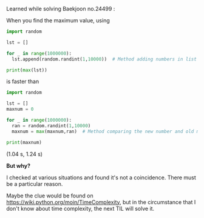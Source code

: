Learned while solving Baekjoon no.24499 :


When you find the maximum value, using

~~~Python
import random

lst = []

for _ in range(1000000):
  lst.append(random.randint(1,10000))  # Method adding numbers in list and print max number at once

print(max(lst))
~~~

is faster than

~~~Python
import random

lst = []
maxnum = 0

for _ in range(1000000):
  ran = random.randint(1,10000)
  maxnum = max(maxnum,ran)  # Method comparing the new number and old max number every time

print(maxnum)
~~~

(1.04 s, 1.24 s)

**But why?**

I checked at various situations and found it's not a coincidence. There must be a particular reason.

Maybe the clue would be found on https://wiki.python.org/moin/TimeComplexity, but in the circumstance that I don't know about time complexity, the next TIL will solve it.
